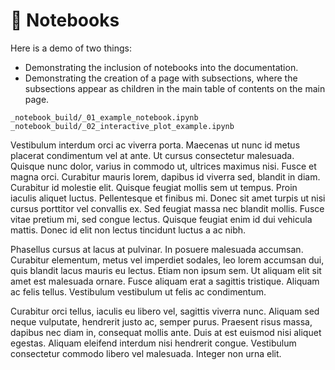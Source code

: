 # 📖 Notebooks

Here is a demo of two things:

 - Demonstrating the inclusion of notebooks into the documentation.
 - Demonstrating the creation of a page with subsections, where the subsections appear
 as children in the main table of contents on the main page.

```{toctree}
_notebook_build/_01_example_notebook.ipynb
_notebook_build/_02_interactive_plot_example.ipynb
```

Vestibulum interdum orci ac viverra porta. Maecenas ut nunc id metus placerat
condimentum vel at ante. Ut cursus consectetur malesuada. Quisque nunc dolor,
varius in commodo ut, ultrices maximus nisi. Fusce et magna orci. Curabitur
mauris lorem, dapibus id viverra sed, blandit in diam. Curabitur id molestie
elit. Quisque feugiat mollis sem ut tempus. Proin iaculis aliquet luctus.
Pellentesque et finibus mi. Donec sit amet turpis ut nisi cursus porttitor vel
convallis ex. Sed feugiat massa nec blandit mollis. Fusce vitae pretium mi, sed
congue lectus. Quisque feugiat enim id dui vehicula mattis. Donec id elit non
lectus tincidunt luctus a ac nibh.

Phasellus cursus at lacus at pulvinar. In posuere malesuada accumsan. Curabitur
elementum, metus vel imperdiet sodales, leo lorem accumsan dui, quis blandit
lacus mauris eu lectus. Etiam non ipsum sem. Ut aliquam elit sit amet est
malesuada ornare. Fusce aliquam erat a sagittis tristique. Aliquam ac felis
tellus. Vestibulum vestibulum ut felis ac condimentum.

Curabitur orci tellus, iaculis eu libero vel, sagittis viverra nunc. Aliquam sed
neque vulputate, hendrerit justo ac, semper purus. Praesent risus massa, dapibus
nec diam in, consequat mollis ante. Duis at est euismod nisi aliquet egestas.
Aliquam eleifend interdum nisi hendrerit congue. Vestibulum consectetur commodo
libero vel malesuada. Integer non urna elit.
